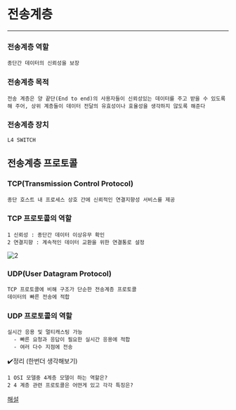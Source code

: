 # 전송계층
------------
### 전송계층 역할
```
종단간 데이터의 신뢰성을 보장
```
### 전송계층 목적
```
전송 계층은 양 끝단(End to end)의 사용자들이 신뢰성있는 데이터를 주고 받을 수 있도록 해 주어, 상위 계층들이 데이터 전달의 유효성이나 효율성을 생각하지 않도록 해준다
```
### 전송계층 장치
```
L4 SWITCH
```
##  전송계층 프로토콜
### TCP(Transmission Control Protocol)
```
종단 호스트 내 프로세스 상호 간에 신뢰적인 연결지향성 서비스를 제공
```
### TCP 프로토콜의 역할
```
1 신뢰성 : 종단간 데이터 이상유무 확인
2 연결지향 : 계속적인 데이터 교환을 위한 연결통로 설정

```
![2](https://github.com/user-attachments/assets/9f885101-0896-457d-8b47-92b3b866f694)

### UDP(User Datagram Protocol)
```
TCP 프로토콜에 비해 구조가 단순한 전송계층 프로토콜
데이터의 빠른 전송에 적합
```
### UDP 프로토콜의 역할
```
실시간 응용 및 멀티캐스팅 가능
  - 빠른 요청과 응답이 필요한 실시간 응용에 적합
  - 여러 다수 지점에 전송
```
✔️정리 (한번더 생각해보기)
```
1 OSI 모델중 4계층 모델이 하는 역할은?
2 4 계층 관련 프로토콜은 어떤게 있고 각각 특징은?
```

[해설](Q&A/4st.md)




